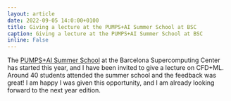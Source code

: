 ```yaml
---
layout: article
date: 2022-09-05 14:0:00+0100
title: Giving a lecture at the PUMPS+AI Summer School at BSC
caption: Giving a lecture at the PUMPS+AI Summer School at BSC
inline: False
---
```


The [PUMPS+AI Summer School](https://pumps.bsc.es/2022/) at the Barcelona Supercomputing Center has started this year, and I have been invited to give a lecture on CFD+ML.
Around 40 students attended the summer school and the feedback was great!
I am happy I was given this opportunity, and I am already looking forward to the next year edition.